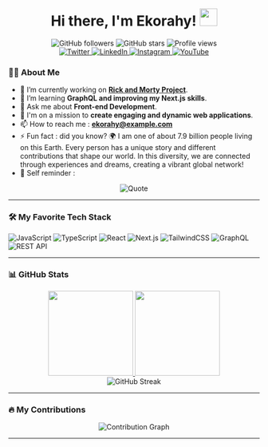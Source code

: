 <h1 align="center">
  Hi there, I'm Ekorahy!
  <img src="https://media.giphy.com/media/hvRJCLFzcasrR4ia7z/giphy.gif" width="35px">
</h1>

<div align="center">
  <img src="https://img.shields.io/github/followers/ekorahy?color=ff69b4&style=for-the-badge" alt="GitHub followers"> 
  <img src="https://img.shields.io/github/stars/ekorahy?color=ff69b4&style=for-the-badge" alt="GitHub stars">
  <img src="https://komarev.com/ghpvc/?username=ekorahy&color=ff69b4&style=for-the-badge" alt="Profile views">
</div>

<div align="center">
  <a href="https://twitter.com/ekorahy08" target="_blank">
    <img src="https://img.shields.io/badge/-Twitter-1DA1F2?style=for-the-badge&logo=twitter&logoColor=white" alt="Twitter">
  </a>
  <a href="https://www.linkedin.com/in/ekorahy/" target="_blank">
    <img src="https://img.shields.io/badge/-LinkedIn-0077B5?style=for-the-badge&logo=linkedin&logoColor=white" alt="LinkedIn">
  </a>
  <a href="https://www.instagram.com/ekorahy/" target="_blank">
    <img src="https://img.shields.io/badge/-Instagram-E1306C?style=for-the-badge&logo=instagram&logoColor=white" alt="Instagram">
  </a>
  <a href="https://www.youtube.com/@ekorahy" target="_blank">
    <img src="https://img.shields.io/badge/-YouTube-FF0000?style=for-the-badge&logo=youtube&logoColor=white" alt="YouTube">
  </a>
</div>


### 👨‍💻 About Me

- 🔭 I’m currently working on **[Rick and Morty Project](https://github.com/ekorahy/rick-and-morty)**.
- 🌱 I’m learning **GraphQL and improving my Next.js skills**.
- 💬 Ask me about **Front-end Development**.
- 🎯 I'm on a mission to **create engaging and dynamic web applications**.
- 📫 How to reach me : **ekorahy@example.com**
- ⚡ Fun fact : did you know? 🌍 I am one of about 7.9 billion people living on this Earth. Every person has a unique story and different contributions that shape our world. In this diversity, we are connected through experiences and dreams, creating a vibrant global network!
- 📌 Self reminder :

<div align="center">
  <img src="https://quotes-github-readme.vercel.app/api?type=horizontal&theme=radical&quote=Ngelmu%20iku%20kalakone%20kanthi%20laku.&author=Pakubuwono%20IV%20in%20Serat%20Wulangreh&color=ff69b4" alt="Quote" />
</div>

---

### 🛠️ My Favorite Tech Stack

![JavaScript](https://img.shields.io/badge/JavaScript-FFCA28?style=for-the-badge&logo=javascript&logoColor=white)
![TypeScript](https://img.shields.io/badge/TypeScript-3178C6?style=for-the-badge&logo=typescript&logoColor=white)
![React](https://img.shields.io/badge/React-61DAFB?style=for-the-badge&logo=react&logoColor=black)
![Next.js](https://img.shields.io/badge/Next.js-000000?style=for-the-badge&logo=next.js&logoColor=white)
![TailwindCSS](https://img.shields.io/badge/TailwindCSS-38B2AC?style=for-the-badge&logo=tailwind-css&logoColor=white)
![GraphQL](https://img.shields.io/badge/GraphQL-E10098?style=for-the-badge&logo=graphql&logoColor=white)
![REST API](https://img.shields.io/badge/REST-FF69B4?style=for-the-badge&logo=postman&logoColor=white)

---

### 📊 GitHub Stats
<div align="center">
  <a href="https://github.com/ekorahy">
    <img height="170em" src="https://github-readme-stats-eight-theta.vercel.app/api?username=ekorahy&show_icons=true&theme=algolia&include_all_commits=true&count_private=true&title_color=ff69b4&icon_color=ff69b4&text_color=ffffff&bg_color=000000"/>
    <img height="170em" src="https://github-readme-stats-eight-theta.vercel.app/api/top-langs/?username=ekorahy&layout=compact&langs_count=8&theme=algolia&title_color=ff69b4&icon_color=ff69b4&text_color=ffffff&bg_color=000000"/>
  </a>
</div>

<div align="center">
  <img src="https://github-readme-streak-stats.herokuapp.com/?user=ekorahy&theme=radical&title_color=ff69b4&background=000000&ring=ff69b4&fire=ff69b4&currStreakLabel=ff69b4&include_all_commits=true&count_private=true" alt="GitHub Streak" />
</div>

---

### 🔥 My Contributions

<div align="center">
  <img src="https://github-readme-activity-graph.vercel.app/graph?username=ekorahy&theme=dracula&bg_color=000000&color=ff69b4&line=ff69b4&point=ff69b4&area=true" alt="Contribution Graph">
</div>

---

